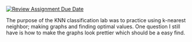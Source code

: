 [![Review Assignment Due Date](https://classroom.github.com/assets/deadline-readme-button-24ddc0f5d75046c5622901739e7c5dd533143b0c8e959d652212380cedb1ea36.svg)](https://classroom.github.com/a/16ntBzgF)


The purpose of the KNN classification lab was to practice using k-nearest neighbor; making graphs and finding optimal values. One question I still have is how to make the graphs look prettier which should be a easy find.
